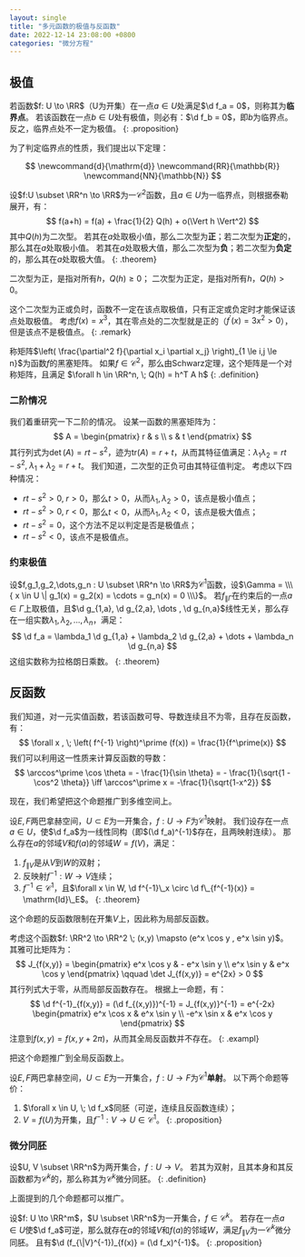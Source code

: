 ```yaml
---
layout: single
title: "多元函数的极值与反函数"
date: 2022-12-14 23:08:00 +0800
categories: "微分方程"
---
```


## 极值

若函数$f: U \to \RR$（U为开集）在一点$a \in U$处满足$\d f_a = 0$，则称其为**临界点**。
若该函数在一点$b \in U$处有极值，则必有：$\d f_b = 0$，即$b$为临界点。
反之，临界点处不一定为极值。
{: .proposition}

为了判定临界点的性质，我们提出以下定理：

$$
\newcommand{d}{\mathrm{d}}
\newcommand{RR}{\mathbb{R}}
\newcommand{NN}{\mathbb{N}}
$$

设$f:U \subset \RR^n \to \RR$为一$\mathcal C^2$函数，且$a \in U$为一临界点，则根据泰勒展开，有：
$$
f(a+h) = f(a) + \frac{1}{2} Q(h) + o(\Vert h \Vert^2)
$$
其中$Q(h)$为二次型。
若其在$a$处取极小值，那么二次型为**正**；若二次型为**正定**的，那么其在$a$处取极小值。
若其在$a$处取极大值，那么二次型为**负**；若二次型为**负定**的，那么其在$a$处取极大值。
{: .theorem}

二次型为正，是指对所有$h$，$Q(h) \ge 0$；
二次型为正定，是指对所有$h$，$Q(h) > 0$。

这个二次型为正或负时，函数不一定在该点取极值，只有正定或负定时才能保证该点处取极值。
考虑$f(x) = x^3$，其在零点处的二次型就是正的（$f^\prime(x) = 3x^2 > 0$），但是该点不是极值点。
{: .remark}

称矩阵$\left( \frac{\partial^2 f}{\partial x_i \partial x_j} \right)_{1 \le i,j \le n}$为函数$f$的黑塞矩阵。
如果$f \in \mathcal C^2$，那么由Schwarz定理，这个矩阵是一个对称矩阵，且满足
$\forall h \in \RR^n, \; Q(h) = h^T A h$
{: .definition}

### 二阶情况

我们着重研究一下二阶的情况。
设某一函数的黑塞矩阵为：
$$
A = \begin{pmatrix}
r & s \\ s & t
\end{pmatrix}
$$
其行列式为$\det(A) = rt-s^2$，迹为$\mathrm{tr}(A) = r+t$，从而其特征值满足：$\lambda_1 \lambda_2 = rt-s^2, \; \lambda_1+\lambda_2 = r+t$。
我们知道，二次型的正负可由其特征值判定。
考虑以下四种情况：

- $rt-s^2>0, \; r>0$，那么$t>0$，从而$\lambda_1,\lambda_2 > 0$，该点是极小值点；
- $rt-s^2>0, \; r<0$，那么$t<0$，从而$\lambda_1,\lambda_2 < 0$，该点是极大值点；
- $rt-s^2=0$，这个方法不足以判定是否是极值点；
- $rt-s^2<0$，该点不是极值点。

### 约束极值

设$f,g_1,g_2,\dots,g_n : U \subset \RR^n \to \RR$为$\mathcal C^1$函数，设$\Gamma = \\\{ x \in U \| g_1(x) = g_2(x) = \cdots = g_n(x) = 0 \\\}$。
若$f_{\| \Gamma}$在约束后的一点$a \in \Gamma$上取极值，且$\d g_{1,a}, \d g_{2,a}, \dots , \d g_{n,a}$线性无关，那么存在一组实数$\lambda_1, \lambda_2, \dots , \lambda_n$，满足：
$$
\d f_a = \lambda_1 \d g_{1,a} + \lambda_2 \d g_{2,a} + \dots + \lambda_n \d g_{n,a}
$$
这组实数称为拉格朗日乘数。
{: .theorem}

## 反函数

我们知道，对一元实值函数，若该函数可导、导数连续且不为零，且存在反函数，有：
$$
\forall x , \; \left( f^{-1} \right)^\prime (f(x)) = \frac{1}{f^\prime(x)}
$$
我们可以利用这一性质来计算反函数的导数：
$$
\arccos^\prime \cos \theta = - \frac{1}{\sin \theta} = - \frac{1}{\sqrt{1 - \cos^2 \theta}}
\iff \arccos^\prime x = -\frac{1}{\sqrt{1-x^2}}
$$

现在，我们希望把这个命题推广到多维空间上。

设$E,F$两巴拿赫空间，$U \subset E$为一开集合，$f:U \to F$为$\mathcal C^1$映射。
我们设存在一点$a \in U$，使$\d f_a$为一线性同构（即$(\d f_a)^{-1}$存在，且两映射连续）。
那么存在$a$的邻域$V$和$f(a)$的邻域$W=f(V)$，满足：
1) $f_{\|V}$是从$V$到$W$的双射；
2) 反映射$f^{-1}: W \to V$连续；
3) $f^{-1} \in \mathcal C^1$，且$\forall x \in W, \d f^{-1}\_x \circ \d f\_{f^{-1}(x)} = \mathrm{Id}\_E$。
{: .theorem}

这个命题的反函数限制在开集$V$上，因此称为局部反函数。

考虑这个函数$f: \RR^2 \to \RR^2 \; (x,y) \mapsto (e^x \cos y , e^x \sin y)$。
其雅可比矩阵为：
$$
J_{f(x,y)} = \begin{pmatrix}
e^x \cos y & - e^x \sin y \\
e^x \sin y & e^x \cos y
\end{pmatrix}
\qquad
\det J_{f(x,y)} = e^{2x} > 0
$$
其行列式大于零，从而局部反函数存在。
根据上一命题，有：
$$
\d f^{-1}_{f(x,y)} = (\d f_{(x,y)})^{-1} = J_{f(x,y)}^{-1} =
e^{-2x}
\begin{pmatrix}
e^x \cos x & e^x \sin y \\
-e^x \sin x & e^x \cos y
\end{pmatrix}
$$
注意到$f(x,y) = f(x,y+2\pi)$，从而其全局反函数并不存在。
{: .exampl}

把这个命题推广到全局反函数上。

设$E,F$两巴拿赫空间，$U \subset E$为一开集合，$f:U \to F$为$\mathcal C^1$**单射**。
以下两个命题等价：
1) $\forall x \in U, \; \d f_x$同胚（可逆，连续且反函数连续）；
2) $V = f(U)$为开集，且$f^{-1}: V \to U \in \mathcal C^1$。
{: .proposition}

### 微分同胚

设$U, V \subset \RR^n$为两开集合，$f: U \to V$。
若其为双射，且其本身和其反函数都为$\mathcal C^k$的，那么称其为$\mathcal C^k$微分同胚。
{: .definition}

上面提到的几个命题都可以推广。

设$f: U \to \RR^m$，$U \subset \RR^n$为一开集合，$f \in \mathcal C^k$。
若存在一点$a \in U$使$\d f_a$可逆，那么就存在$a$的邻域$V$和$f(a)$的邻域$W$，满足$f_{\|V}$为一$\mathcal C^k$微分同胚。
且有$\d (f_{\|V}^{-1})_{f(x)} = (\d f_x)^{-1}$。
{: .proposition}
